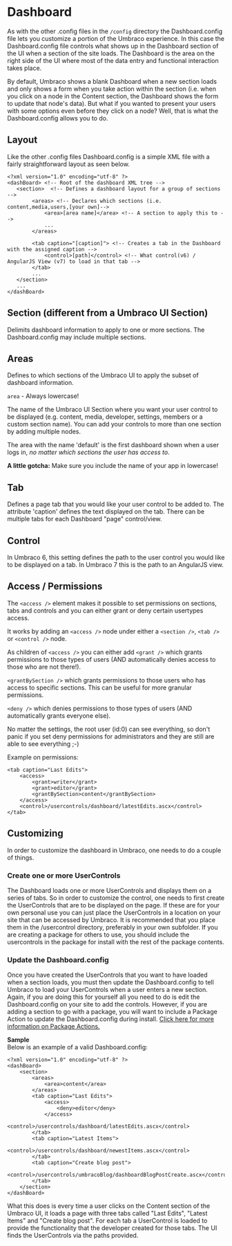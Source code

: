 # Dashboard

As with the other .config files in the `/config` directory the Dashboard.config file lets you customize a portion of the Umbraco experience. In this case the Dashboard.config file controls what shows up in the Dashboard section of the UI when a section of the site loads. The Dashboard is the area on the right side of the UI where most of the data entry and functional interaction takes place.

By default, Umbraco shows a blank Dashboard when a new section loads and only shows a form when you take action within the section (i.e. when you click on a node in the Content section, the Dashboard shows the form to update that node's data). But what if you wanted to present your users with some options even before they click on a node?  Well, that is what the Dashboard.config allows you to do.

## Layout

Like the other .config files Dashboard.config is a simple XML file with a fairly straightforward layout as seen below.

	<?xml version="1.0" encoding="utf-8" ?> 
	<dashBoard> <!-- Root of the dashboard XML tree -->
	   <section>  <!-- Defines a dashboard layout for a group of sections -->
	        <areas> <!-- Declares which sections (i.e. content,media,users,[your own]-->
                <area>[area name]</area> <!-- A section to apply this to -->
                ...
	        </areas>
	
	        <tab caption="[caption]"> <!-- Creates a tab in the Dashboard with the assigned caption -->
                <control>[path]</control> <!-- What control(v6) / AngularJS View (v7) to load in that tab -->
	        </tab>
	        ...
	   </section>
	   ...
	</dashBoard>

## Section (different from a Umbraco UI Section)

Delimits dashboard information to apply to one or more sections. The Dashboard.config may include multiple sections.

## Areas

Defines to which sections of the Umbraco UI to apply the subset of dashboard information.

`area` - Always lowercase!

The name of the Umbraco UI Section where you want your user control to be displayed (e.g. content, media, developer, settings, members or a custom section name). You can add your controls to more than one section by adding multiple <area> nodes.

The area with the name 'default' is the first dashboard shown when a user logs in, *no matter which sections the user has access to.*

**A little gotcha:** Make sure you include the name of your app in lowercase!

## Tab

Defines a page tab that you would like your user control to be added to. The attribute 'caption' defines the text displayed on the tab.  There can be multiple tabs for each Dashboard "page" control/view.

## Control

In Umbraco 6, this setting defines the path to the user control you would like to be displayed on a tab. 
In Umbraco 7 this is the path to an AngularJS view.

## Access / Permissions

The `<access />` element makes it possible to set permissions on sections, tabs and controls and you can either grant or deny certain usertypes access.

It works by adding an `<access />` node under either a `<section />`, `<tab />` or `<control />` node.

As children of `<access />` you can either add `<grant />` which grants permissions to those types of users (AND automatically denies access to those who are not there!).

`<grantBySection />` which grants permissions to those users who has access to specific sections. This can be useful for more granular permissions.

`<deny />` which denies permissions to those types of users (AND automatically grants everyone else).

No matter the settings, the root user (id:0) can see everything, so don't panic if you set deny permissions for administrators and they are still are able to see everything ;-)

Example on permissions:

	<tab caption="Last Edits">
		<access>
			<grant>writer</grant>
			<grant>editor</grant>
			<grantBySection>content</grantBySection>
		</access>
		<control>/usercontrols/dashboard/latestEdits.ascx</control>
	</tab>

## Customizing

In order to customize the dashboard in Umbraco, one needs to do a couple of things.

### Create one or more UserControls

The Dashboard loads one or more UserControls and displays them on a series of tabs. So in order to customize the control, one needs to first create the UserControls that are to be displayed on the page.  If these are for your own personal use you can just place the UserControls in a location on your site that can be accessed by Umbraco. It is recommended that you place them in the /usercontrol directory, preferably in your own subfolder. If you are creating a package for others to use, you should include the usercontrols in the package for install with the rest of the package contents.

### Update the Dashboard.config

Once you have created the UserControls that you want to have loaded when a section loads, you must then update the Dashboard.config to tell Umbraco to load your UserControls when a user enters a new section. Again, if you are doing this for yourself all you need to do is edit the Dashboard.config on your site to add the controls. However, if you are adding a section to go with a package, you will want to include a Package Action to update the Dashboard.config during install. [Click here for more information on Package Actions.](https://our.umbraco.org/Documentation/Reference/Packaging/)


**Sample**  
Below is an example of a valid Dashboard.config:

	<?xml version="1.0" encoding="utf-8" ?> 
	<dashBoard>
		<section>
			<areas>
				<area>content</area>
			</areas>
			<tab caption="Last Edits">
				<access>
					<deny>editor</deny>
				</access>
				<control>/usercontrols/dashboard/latestEdits.ascx</control>
			</tab>
			<tab caption="Latest Items">
				<control>/usercontrols/dashboard/newestItems.ascx</control>
			</tab>
			<tab caption="Create blog post">
				<control>/usercontrols/umbracoBlog/dashboardBlogPostCreate.ascx</control>
			</tab>
		</section>
	</dashBoard>

What this does is every time a user clicks on the Content section of the Umbraco UI, it loads a page with three tabs called "Last Edits", "Latest Items" and "Create blog post". For each tab a UserControl is loaded to provide the functionality that the developer created for those tabs. The UI finds the UserControls via the paths provided.
